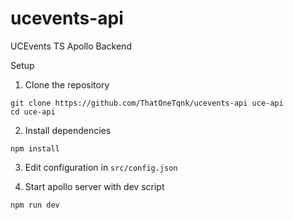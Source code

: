 # ucevents-api
UCEvents TS Apollo Backend

Setup

1. Clone the repository
```
git clone https://github.com/ThatOneTqnk/ucevents-api uce-api
cd uce-api
```

2. Install dependencies
```
npm install
```

3. Edit configuration in `src/config.json`

4. Start apollo server with dev script
```
npm run dev
```

